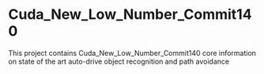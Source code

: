# Cuda_New_Low_Number_Commit140
This project contains Cuda_New_Low_Number_Commit140 core information on state of the art auto-drive object recognition and path avoidance
